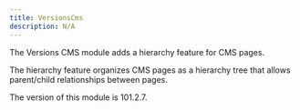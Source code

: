 ```yaml
---
title: VersionsCms
description: N/A
---
```


The Versions CMS module adds a hierarchy feature for CMS pages.

The hierarchy feature organizes CMS pages as a hierarchy tree that allows parent/child relationships between pages.

<InlineAlert slots="text" />
The version of this module is 101.2.7.
